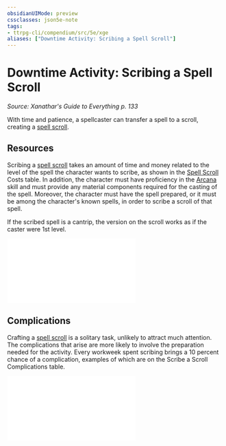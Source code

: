 ```yaml
---
obsidianUIMode: preview
cssclasses: json5e-note
tags:
- ttrpg-cli/compendium/src/5e/xge
aliases: ["Downtime Activity: Scribing a Spell Scroll"]
---
```

# Downtime Activity: Scribing a Spell Scroll
*Source: Xanathar's Guide to Everything p. 133* 

With time and patience, a spellcaster can transfer a spell to a scroll, creating a [spell scroll](3-Mechanics/CLI/items/spell-scroll.md).

## Resources

Scribing a [spell scroll](3-Mechanics/CLI/items/spell-scroll.md) takes an amount of time and money related to the level of the spell the character wants to scribe, as shown in the [Spell Scroll](3-Mechanics/CLI/items/spell-scroll.md) Costs table. In addition, the character must have proficiency in the [Arcana](3-Mechanics/CLI/rules/skills.md#Arcana) skill and must provide any material components required for the casting of the spell. Moreover, the character must have the spell prepared, or it must be among the character's known spells, in order to scribe a scroll of that spell.

If the scribed spell is a cantrip, the version on the scroll works as if the caster were 1st level.

![Resources; Spell Scroll Costs](3-Mechanics/CLI/tables/resources-spell-scroll-costs-xge.md)

## Complications

Crafting a [spell scroll](3-Mechanics/CLI/items/spell-scroll.md) is a solitary task, unlikely to attract much attention. The complications that arise are more likely to involve the preparation needed for the activity. Every workweek spent scribing brings a 10 percent chance of a complication, examples of which are on the Scribe a Scroll Complications table.

![Scribe a Scroll Complications](3-Mechanics/CLI/tables/scribe-a-scroll-complications-xge.md)